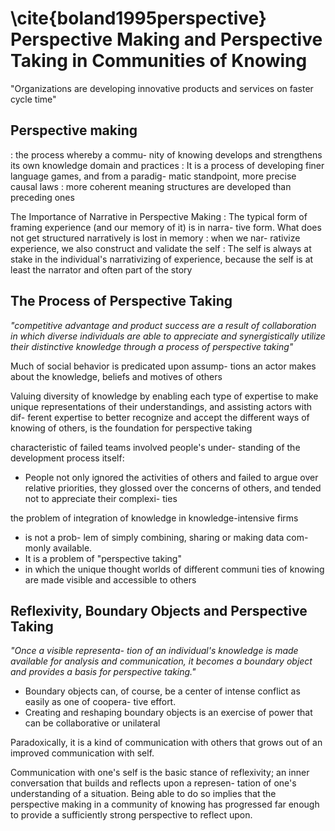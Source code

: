 # \cite{boland1995perspective} Perspective Making and Perspective Taking in Communities of Knowing

"Organizations are developing innovative products and services on faster cycle time"

## Perspective making

: the process whereby a commu- nity of knowing develops and strengthens its own knowledge domain and practices
:  It is a process of developing finer language games, and from a paradig- matic standpoint, more precise causal laws
: more coherent meaning structures are developed than preceding ones

The Importance of Narrative in Perspective Making
: The typical form of framing experience (and our memory of it) is in narra- tive form. What does not get structured narratively is lost in memory
: when we nar- rativize experience, we also construct and validate the self
:  The self is always at stake in the individual's narrativizing of experience, because the self is at least the narrator and often part of the story

## The Process of Perspective Taking

*"competitive advantage and product success are a result of collaboration in which diverse individuals are able to appreciate and synergistically utilize their distinctive knowledge through a process of perspective taking"*

Much of social behavior is predicated upon assump- tions an actor makes about the knowledge, beliefs and motives of others

Valuing diversity of knowledge by enabling each type of expertise to make unique representations of their understandings, and assisting actors with dif- ferent expertise to better recognize and accept the different ways of knowing of others, is the foundation for perspective taking

characteristic of failed teams involved people's under- standing of the development process itself:
- People not only ignored the activities of others and failed to argue over relative priorities, they glossed over the concerns of others, and tended not to appreciate their complexi- ties

the problem of integration of knowledge in knowledge-intensive firms
- is not a prob- lem of simply combining, sharing or making data com- monly available.
- It is a problem of "perspective taking"
- in which the unique thought worlds of different communi ties of knowing are made visible and accessible to others

## Reflexivity, Boundary Objects and Perspective Taking

*"Once a visible representa- tion of an individual's knowledge is made available for analysis and communication, it becomes a boundary object and provides a basis for perspective taking."*

- Boundary objects can, of course, be a center of intense conflict as easily as one of coopera- tive effort.
- Creating and reshaping boundary objects is an exercise of power that can be collaborative or unilateral

Paradoxically, it is a kind of communication with others that grows out of an improved communication with self.

Communication with one's self is the basic stance of reflexivity; an inner conversation that builds and reflects upon a represen- tation of one's understanding of a situation. Being able to do so implies that the perspective making in a community of knowing has progressed far enough to provide a sufficiently strong perspective to reflect upon.
